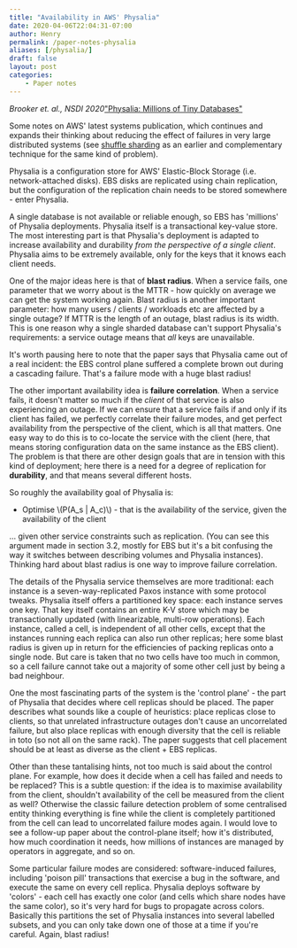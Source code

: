 ```yaml
---
title: "Availability in AWS' Physalia"
date: 2020-04-06T22:04:31-07:00
author: Henry
permalink: /paper-notes-physalia
aliases: [/physalia/]
draft: false
layout: post
categories:
    - Paper notes
---
```


_Brooker et. al., NSDI 2020_["Physalia: Millions of Tiny Databases"](https://www.usenix.org/conference/nsdi20/presentation/brooker)

Some notes on AWS' latest systems publication, which continues and expands their thinking about reducing the effect of failures in very large distributed systems (see [shuffle sharding](https://aws.amazon.com/blogs/architecture/shuffle-sharding-massive-and-magical-fault-isolation/) as an earlier and complementary technique for the same kind of problem).

Physalia is a configuration store for AWS' Elastic-Block Storage (i.e. network-attached disks). EBS disks are replicated using chain replication, but the configuration of the replication chain needs to be stored somewhere - enter Physalia.

<!--more-->

A single database is not available or reliable enough, so EBS has 'millions' of Physalia deployments. Physalia itself is a transactional key-value store. The most interesting part is that Physalia's deployment is adapted to increase availability and durability *from the perspective of a single client*. Physalia aims to be extremely available, only for the keys that it knows each client needs.

One of the major ideas here is that of **blast radius**. When a service fails, one parameter that we worry about is the MTTR - how quickly on average we can get the system working again. Blast radius is another important parameter: how many users / clients / workloads etc are affected by a single outage? If MTTR is the length of an outage, blast radius is its width. This is one reason why a single sharded database can't support Physalia's requirements: a service outage means that *all* keys are unavailable.

It's worth pausing here to note that the paper says that Physalia came out of a real incident: the EBS control plane suffered a complete brown out during a cascading failure. That's a failure mode with a huge blast radius!

The other important availability idea is **failure correlation**. When a service fails, it doesn't matter so much if the *client* of that service is also experiencing an outage. If we can ensure that a service fails if and only if its client has failed, we perfectly correlate their failure modes, and get perfect availability from the perspective of the client, which is all that matters. One easy way to do this is to co-locate the service with the client (here, that means storing configuration data on the same instance as the EBS client). The problem is that there are other design goals that are in tension with this kind of deployment; here there is a need for a degree of replication for **durability**, and that means several different hosts.

So roughly the availability goal of Physalia is:

- Optimise \\(P(A_s | A_c)\\) - that is the availability of the service, given the availability of the client

... given other service constraints such as replication. (You can see this argument made in section 3.2, mostly for EBS but it's a bit confusing the way it switches between describing volumes and Physalia instances). Thinking hard about blast radius is one way to improve failure correlation.

The details of the Physalia service themselves are more traditional: each instance is a seven-way-replicated Paxos instance with some protocol tweaks. Physalia itself offers a partitioned key space: each instance serves one key. That key itself contains an entire K-V store which may be transactionally updated (with linearizable, multi-row operations). Each instance, called a cell, is independent of all other cells, except that the instances running each replica can also run other replicas; here some blast radius is given up in return for the efficiencies of packing replicas onto a single node. But care is taken that no two cells have too much in common, so a cell failure cannot take out a majority of some other cell just by being a bad neighbour.

One the most fascinating parts of the system is the 'control plane' - the part of Physalia that decides where cell replicas should be placed. The paper describes what sounds like a couple of heuristics: place replicas close to clients, so that unrelated infrastructure outages don't cause an uncorrelated failure, but also place replicas with enough diversity that the cell is reliable in toto (so not all on the same rack). The paper suggests that cell placement should be at least as diverse as the client + EBS replicas.

Other than these tantalising hints, not too much is said about the control plane. For example, how does it decide when a cell has failed and needs to be replaced? This is a subtle question: if the idea is to maximise availability from the client, shouldn't availability of the cell be measured from the client as well? Otherwise the classic failure detection problem of some centralised entity thinking everything is fine while the client is completely partitioned from the cell can lead to uncorrelated failure modes again.  I would love to see a follow-up paper about the control-plane itself; how it's distributed, how much coordination it needs, how millions of instances are managed by operators in aggregate, and so on.

Some particular failure modes are considered: software-induced failures, including 'poison pill' transactions that exercise a bug in the software, and execute the same on every cell replica. Physalia deploys software by 'colors' - each cell has exactly one color (and cells which share nodes have the same color), so it's very hard for bugs to propagate across colors. Basically this partitions the set of Physalia instances into several labelled subsets, and you can only take down one of those at a time if you're careful. Again, blast radius!
